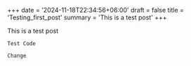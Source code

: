 +++
date = '2024-11-18T22:34:56+06:00'
draft = false
title = 'Testing_first_post'
summary = 'This is a test post'
+++


This is a test post
```
Test Code 

Change
```